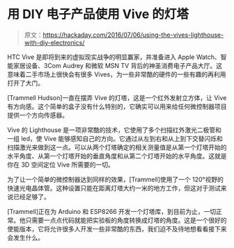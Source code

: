# 用 DIY 电子产品使用 Vive 的灯塔

> 原文：<https://hackaday.com/2016/07/06/using-the-vives-lighthouse-with-diy-electronics/>

HTC Vive 是即将到来的虚拟现实战争的明显赢家，并准备进入 Apple Watch、智能家居设备、3Com Audrey 和微软 MSN TV 背后的神圣消费电子产品大厅。这意味着二手市场上很快会有很多 Vives，为一些非常酷的硬件的一些有趣的再利用打开了大门。

[Trammell Hudson]一直在摆弄 Vive 的灯塔，这是一个红外发射立方体，让 Vive 有方向感。这个简单的盒子没有什么特别的，它确实可以用来给任何微控制器项目提供一个方向传感器。

Vive 的 Lighthouse 是一项非常酷的技术，它使用了多个扫描红外激光二极管和一组 led，使 Vive 能够感知自己的方向。它通过从左到右和从上到下交替闪烁和扫描激光来做到这一点。可以从两个灯塔确定的相关测量值是从第一个灯塔开始的水平角度、从第一个灯塔开始的垂直角度和从第二个灯塔开始的水平角度。这就是你在 3D 空间定位 Vive 所需要的一切。

为了让一个简单的微控制器达到同样的效果，[Trammell]使用了一个 120°视野的快速光电晶体管。这种设置只能在距离灯塔大约一米的地方工作，但这对于测试来说已经足够了。

[Trammell]正在为 Arduino 和 ESP8266 开发一个灯塔库，到目前为止，一切正常。他只需要一点点代码就能把实验板的角度转换成灯塔的角度。这是一个很好的使能版本，它将允许很多人开发一些非常酷的东西，我们迫不及待地想看看接下来会发生什么。